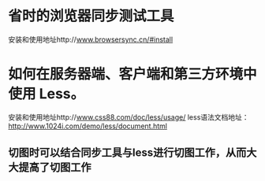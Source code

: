# 省时的浏览器同步测试工具
安装和使用地址http://www.browsersync.cn/#install
# 如何在服务器端、客户端和第三方环境中使用 Less。
安装和使用地址http://www.css88.com/doc/less/usage/ 
less语法文档地址：http://www.1024i.com/demo/less/document.html
## 切图时可以结合同步工具与less进行切图工作，从而大大提高了切图工作
